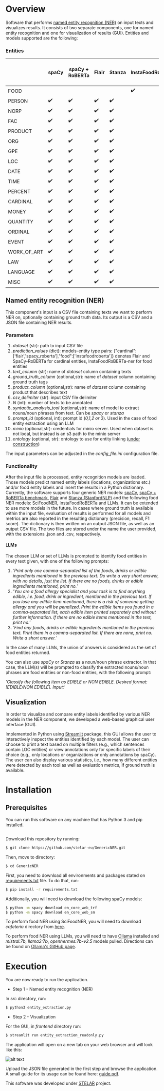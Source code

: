 # Overview

Software that performs [named entity recognition (NER)] on input texts and visualizes results. It consists of two separate components, one for named entity recognition and one for visualization of results (GUI). Entities and models supported are the following:

### Entities
| | spaCy | spaCy + RoBERTa | Flair | Stanza | InstaFoodRoBERTa | SciFoodNER | LLMs: Mistral-7B, Llama2-7b, Openhermes:7b-v2.5
| ----------- |  ----------- | ----------- | ----------- | ----------- | ----------- | ----------- | ----------- 
| FOOD| |  |  | | :heavy_check_mark: | :heavy_check_mark: | :heavy_check_mark:
| PERSON | :heavy_check_mark:| :heavy_check_mark:  | :heavy_check_mark: | :heavy_check_mark: | | | 
| NORP   | :heavy_check_mark:| :heavy_check_mark:  | :heavy_check_mark: |:heavy_check_mark: | | | 
| FAC | :heavy_check_mark:| :heavy_check_mark:  | :heavy_check_mark: |:heavy_check_mark: | | | 
| PRODUCT| :heavy_check_mark:| :heavy_check_mark:  | :heavy_check_mark: |:heavy_check_mark: | | | 
| ORG | :heavy_check_mark:| :heavy_check_mark:  | :heavy_check_mark: |:heavy_check_mark: | | | 
| GPE | :heavy_check_mark:| :heavy_check_mark:  | :heavy_check_mark: |:heavy_check_mark: | | | 
| LOC | :heavy_check_mark:| :heavy_check_mark:  | :heavy_check_mark: |:heavy_check_mark: | | | 
| DATE| :heavy_check_mark:| :heavy_check_mark:  | :heavy_check_mark: |:heavy_check_mark: | | | 
| TIME| :heavy_check_mark:| :heavy_check_mark:  | :heavy_check_mark: |:heavy_check_mark: | | | 
| PERCENT| :heavy_check_mark:| :heavy_check_mark:  | :heavy_check_mark: |:heavy_check_mark: | | | 
| CARDINAL| :heavy_check_mark:| :heavy_check_mark:  | :heavy_check_mark: |:heavy_check_mark: | | | 
| MONEY| :heavy_check_mark:| :heavy_check_mark:  | :heavy_check_mark: |:heavy_check_mark: | | | 
| QUANTITY| :heavy_check_mark:| :heavy_check_mark:  | :heavy_check_mark: |:heavy_check_mark: | | | 
| ORDINAL| :heavy_check_mark:| :heavy_check_mark:  | :heavy_check_mark: |:heavy_check_mark: | | | 
| EVENT| :heavy_check_mark:| :heavy_check_mark:  | :heavy_check_mark: |:heavy_check_mark: | | | 
| WORK_OF_ART| :heavy_check_mark:| :heavy_check_mark:  | :heavy_check_mark: |:heavy_check_mark: | | | 
| LAW| :heavy_check_mark:| :heavy_check_mark:  | :heavy_check_mark: |:heavy_check_mark: | | | 
| LANGUAGE| :heavy_check_mark:| :heavy_check_mark:  | :heavy_check_mark: |:heavy_check_mark: | | | 
| MISC| :heavy_check_mark:| :heavy_check_mark:  | :heavy_check_mark: |:heavy_check_mark: | | | 


<!---
### Models
| Generic (all entities except food) | Food 
| ----------- | --------- |
| spaCy     | InstaFoodRoBERTa
| spaCy + RoBERTa | SciFoodNER
| Flair | LLMs: Mistral-7B, Llama2-7b, Openhermes:7b-v2.5
| Stanza |
-->


## Named entity recognition (NER)

This component's input is a CSV file containing texts we want to perform NER on, optionally containing ground truth data. Its output is a CSV and a JSON file containing NER results.

### Parameters

1. _dataset_ (str): path to input CSV file 
2. _prediction_values_ (dict): models-entity type pairs: {"cardinal":['flair','spacy_roberta'],"food":['instafoodroberta']} denotes Flair and SpaCy-RoBERTa for cardinal entities, InstaFoodRoBERTa-ner for food entities
3. _text\_column_ (str): name of _dataset_ column containing texts
4. _ground\_truth\_column_ (optional,str):  name of _dataset_ column containing ground truth tags
5. _product\_column_ (optional,str):  name of _dataset_ column containing product that describes text
6. _csv\_delimiter_ (str): input CSV file delimiter
7.  _N_ (int): number of texts to be annotated 
8. _syntactic\_analysis\_tool_ (optional,str): name of model to extract nouns/noun phrases from text. Can be _spacy_ or _stanza_
9. _prompt\_id_ (optional, int): prompt id (_0,1,2 or 3_). Used in the case of food entity extraction using an LLM
10. _minio_ (optional,str): credentials for minio server. Used when dataset is not local, but instead is an s3 path to the minio server
11. _ontology_ (optional, str): ontology to use for entity linking (<u>under construction</u>)

The input parameters can be adjusted in the _config\_file.ini_ configuration file.

### Functionality

After the input file is processed, entity recognition models are loaded. Those models predict named entity labels (locations, organizations etc.) and/or food entity labels and insert the results in a Python dictionary. Currently, the software supports four generic NER models: [spaCy], [spaCy + RoBERTa benchmark], [Flair] and [Stanza (StanfordNLP)] and the following food NER models: [SciFoodNER], [InstaFoodRoBERTa] and LLMs. It can be extended to use more models in the future. In cases where ground truth is available within the input file, evaluation of results is performed for all models and metrics are also reported in the resulting dictionary (precision, recall, F1 score). The dictionary is then written on an output JSON file, as well as an output CSV file. The two files are stored under the name the user provided, with the extensions .json and .csv, respectively. 

#### LLMs

The chosen LLM or set of LLMs is prompted to identify food entities in every text given, with one of the following prompts:
1. _'Print only one comma-separated list of the foods, drinks or edible ingredients mentioned in the previous text. Do write a very short answer, with no details, just the list. If there are no foods, drinks or edible ingredients mentioned, print no.'_
2. _'You are a food allergy specialist and your task is to find anything edible, i.e. food, drink or ingredient, mentioned in the previous text. If you lose any edible item mentioned, there is a risk of someone getting allergy and you will be penalized. Print the edible items you found in a comma-separated list, each edible item printed separately and without further information. If there are no edible items mentioned in the text, print no.'_
3. _'Find any foods, drinks or edible ingredients mentioned in the previous text. Print them in a comma-separated list. If there are none, print no. Write a short answer.'_

In the case of many LLMs, the union of answers is considered as the set of food entities returned.

You can also use _spaCy_ or _Stanza_ as a noun/noun phrase extractor. In that case, the LLM(s) will be prompted to classify the extracted nouns/noun phrases are food entities or non-food entities, with the following prompt:

_'Classify the following item as EDIBLE or NON EDIBLE. Desired format: [EDIBLE/NON EDIBLE]. Input:'_

## Visualization

In order to visualize and compare entity labels identified by various NER models in the NER component, we developed a web-based graphical user interface (GUI). 

Implemented in Python using [Streamlit] package, this GUI allows the user to interactively inspect the entities identified by each model. The user can choose to print a text based on multiple filters (e.g., which sentences contain LOC entities) or view annotations only for specific labels of their choice (e.g., only locations or organizations or only annotations by spaCy). The user can also display various statistics, i.e., how many different entities were detected by each tool as well as evaluation metrics, if ground truth is available.

# Installation

## Prerequisites

You can run this software on any machine that has Python 3 and pip installed.

##
Download this repository by running:

```sh
$ git clone https://github.com/stelar-eu/GenericNER.git
```

Then, move to directory:
```sh
$ cd GenericNER
```

First, you need to download all environments and packages stated on [requirements.txt] file. To do that, run:

```sh
$ pip install -r requirements.txt
```
Additionally, you will need to download the following spaCy models:

```sh
$ python -m spacy download en_core_web_trf
$ python -m spacy download en_core_web_sm
```

To perform food NER using SciFoodNER, you will need to download _cafeteria_ directory from [here]. 

To perform food NER using LLMs, you will need to have [Ollama] installed and _mistral:7b_, _llama2:7b_, _openhermes:7b-v2.5_ models pulled. Directions can be found on [Ollama's GitHub page]. 

# Execution

You are now ready to run the application. 

- Step 1 - Named entity recognition (NER)

In _src_ directory, run: 
```sh
$ python3 entity_extraction.py
```

<!---
where _your_csv_ is the input CSV file. If you have no CSV file available and you want to try the application, you can give 'default' in place of _your_csv_ and the application will run on a sample of conll2012_ontonotesv5_ dataset from [HuggingFace].


Expect this step to take a few minutes to complete the first time, since models need to be downloaded and imported.

A JSON file is now generated in the output path given (_output\_file_).  The JSON file generated by the software when run with the _default_ parameter is the file [output.json.example]. The output path can be changed to what the user prefers, but the path must be written into single quotation marks (''). This file contains the data from the entity extraction, i.e. the named entities and their labels as identified by each tool, as well as evaluation metrics, if ground truth was provided. 
-->

- Step 2 - Visualization

For the GUI, in _frontend_ directory run:

```sh
$ streamlit run entity_extraction_readonly.py
```

The application will open on a new tab on your web browser and will look like this:

![alt text](https://github.com/VasiPitsilou/NLP/blob/2cac91cfa9f69499a82797614cd78fdec5229763/image.png?raw=true)

Upload the JSON file generated in the first step and browse the application. A small guide for its usage can be found here: [guide.pdf]. 

This software was developed under [STELAR] project.

   [spaCy]: <http://spacy.io>
   [spaCy + RoBERTa benchmark]: <https://spacy.io/models/en#en_core_web_trf>
   [Stanza (StanfordNLP)]: <https://nlp.stanford.edu/software/>
   [Flair]: <https://github.com/flairNLP/flair/>
   [STELAR]: <http://stelar-project.eu>
   [Anaconda]: <https://www.anaconda.com/>
   [Streamlit]: <https://streamlit.io/>
   [HuggingFace]: <https://huggingface.co/datasets/conll2012_ontonotesv5>
   [BIO format]: <https://en.wikipedia.org/wiki/Inside%E2%80%93outside%E2%80%93beginning_(tagging)>
   [configuration file]: <config_file.ini>
   [output.json.example]: <examples/output.json.example>
   [guide.pdf]: <docs/guide.pdf>
   [here]: <https://portal.ijs.si/nextcloud/s/C3jCDq84TBoE8gY>
   [sample_groundtruth.csv]: <examples/sample_groundtruth.csv>
   [sample_no_groundtruth.csv]: <examples/sample_no_groundtruth.csv>
   [requirements.txt]: <requirements.txt> 
   [named entity recognition (NER)]: <https://en.wikipedia.org/wiki/Named-entity_recognition>
   [SciFoodNER]: <https://github.com/gjorgjinac/SciFoodNER/>
   [InstaFoodRoBERTa]: <https://huggingface.co/Dizex/InstaFoodRoBERTa-NER>
   [Ollama]: <https://ollama.com/>
   [Ollama's GitHub page]: <https://github.com/ollama/ollama>
